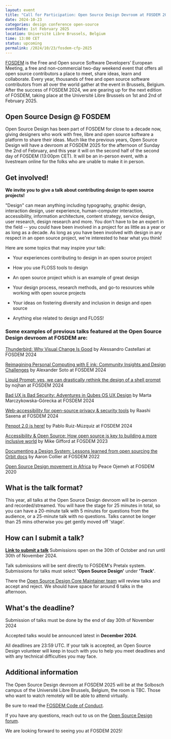 ```yaml
---
layout: event
title: "Call for Participation: Open Source Design Devroom at FOSDEM 2025"
date: 2024-10-23
categories: design conference open-source
eventDate: 1st February 2025
location: Université Libre Brussels, Belgium
time: 13:00 CET
status: upcoming
permalink: /2024/10/23/fosdem-cfp-2025
---
```



[FOSDEM](https://fosdem.org) is the Free and Open source Software Developers’ European Meeting, a free and non-commercial two-day weekend event that offers all open source contributors a place to meet, share ideas, learn and collaborate.
Every year, thousands of free and open source software contributors from all over the world gather at the event in Brussels, Belgium. After the success of FOSDEM 2024, we are gearing up for the next edition of FOSDEM, taking place at the Université Libre Brussels on 1st and 2nd of February 2025.

## Open Source Design @ FOSDEM

Open Source Design has been part of FOSDEM for close to a decade now, giving designers who work with free, libre and open source software a platform to share their ideas. Much like the previous years, Open Source Design will have a devroom at FOSDEM 2025 for the afternoon of Sunday the 2nd of February, and this year it will on the second half of the second day of FOSDEM (13:00pm CET). It will be an in-person event, with a livestream online for the folks who are unable to make it in person.


## Get involved!

**We invite you to give a talk about contributing design to open source projects!**

"Design" can mean anything including typography, graphic design, interaction design, user experience, human-computer interaction, accessibility, information architecture, content strategy, service design, user research, design research and more. You don't have to be an expert in the field -- you could have been involved in a project for as little as a year or as long as a decade. As long as you have been involved with design in any respect in an open source project, we're interested to hear what you think!

Here are some topics that may inspire your talk:

- Your experiences contributing to design in an open source project

- How you use FLOSS tools to design

- An open source project which is an example of great design

- Your design process, research methods, and go-to resources while working with open source projects

- Your ideas on fostering diversity and inclusion in design and open source

- Anything else related to design and FLOSS!


### Some examples of previous talks featured at the Open Source Design devroom at FOSDEM are:

[Thunderbird: Why Visual Change Is Good](https://archive.fosdem.org/2024/schedule/event/fosdem-2024-2728-thunderbird-why-visual-change-is-good/) by Alessandro Castellani at FOSDEM 2024

[Reimagining Personal Computing with E ink: Community Insights and Design Challenges](https://archive.fosdem.org/2024/schedule/event/fosdem-2024-3049-reimagining-personal-computing-with-e-ink-community-insights-and-design-challenges/) by Alexander Soto at FOSDEM 2024

[Liquid Prompt: yes, we can drastically rethink the design of a shell prompt](https://archive.fosdem.org/2024/schedule/event/fosdem-2024-2897-liquid-prompt-yes-we-can-drastically-rethink-the-design-of-a-shell-prompt/) by nojhan at FOSDEM 2024

[Bad UX is Bad Security: Adventures in Qubes OS UX Design](https://archive.fosdem.org/2024/schedule/event/fosdem-2024-3135-bad-ux-is-bad-security-adventures-in-qubes-os-ux-design/) by Marta Marczykowska-Górecka at FOSDEM 2024

[Web-accessibility for open-source privacy & security tools](https://archive.fosdem.org/2024/schedule/event/fosdem-2024-3326-web-accessibility-for-open-source-privacy-security-tools/) by Raashi Saxena at FOSDEM 2024

[Penpot 2.0 is here!](https://archive.fosdem.org/2024/schedule/event/fosdem-2024-3509-penpot-2-0-is-here-/) by Pablo Ruiz-Múzquiz at FOSDEM 2024

[Accessibility & Open Source: How open source is key to building a more inclusive world](https://archive.fosdem.org/2023/schedule/event/accessibility_and_open_source/) by Mike Gifford at FOSDEM 2023

[Documenting a Design System: Lessons learned from open sourcing the Orbit docs](https://archive.fosdem.org/2022/schedule/event/osd_lessons_learned_from_open_sourcing_the_orbit_docs/) by Aaron Collier at FOSDEM 2022

[Open Source Design movement in Africa](https://archive.fosdem.org/2020/schedule/event/open_source_design_africa/) by Peace Ojemeh at FOSDEM 2020

## What is the talk format?

This year, all talks at the Open Source Design devroom will be in-person and recorded/streamed. You will have the stage for 25 minutes in total, so you can have a 20-minute talk with 5 minutes for questions from the audience, or a 25-minute talk with no questions. Talks cannot be longer than 25 mins otherwise you get gently moved off 'stage'.

## How can I submit a talk?

**[Link to submit a talk](https://pretalx.fosdem.org/fosdem-2025/cfp)** Submissions open on the 30th of October and run until 30th of November 2024.

Talk submissions will be sent directly to FOSDEM's Pretalx system. Submissions for talks must select **'Open Source Design'** under **'Track'**. 

There the [Open Source Design Core Maintainer team](https://discourse.opensourcedesign.net/t/open-source-design-core-team/888) will review talks and accept and reject. We should have space for around 6 talks in the afternoon.


## What's the deadline?
Submission of talks must be done by the end of day 30th of November 2024

Accepted talks would be announced latest in **December 2024**.

All deadlines are 23:59 UTC. If your talk is accepted, an Open Source Design volunteer will keep in touch with you to help you meet deadlines and with any technical difficulties you may face.


## Additional information

The Open Source Design devroom at FOSDEM 2025 will be at the Solbosch campus of the Université Libre Brussels, Belgium, the room is TBC. Those who want to watch remotely will be able to attend virtually.

Be sure to read the [FOSDEM Code of Conduct](https://fosdem.org/2024/practical/conduct/).

If you have any questions, reach out to us on the [Open Source Design forum](https://discourse.opensourcedesign.net/t/fosdem-2024-discussion-volunteering-speaker-q-a/3675).

We are looking forward to seeing you at FOSDEM 2025!
